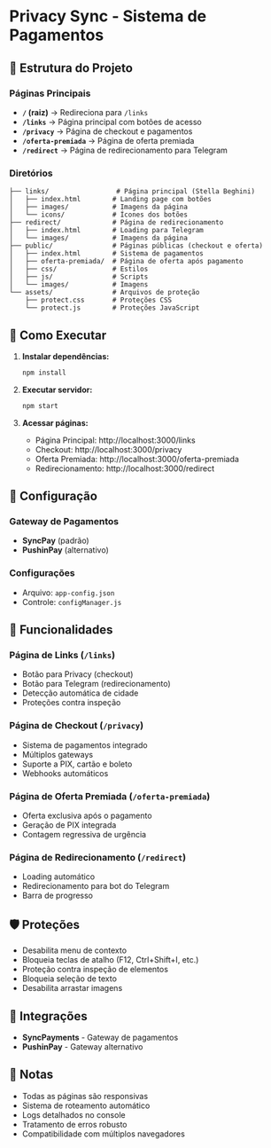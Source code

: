 # Privacy Sync - Sistema de Pagamentos

## 📁 Estrutura do Projeto

### Páginas Principais

- **`/` (raiz)** → Redireciona para `/links`
- **`/links`** → Página principal com botões de acesso
- **`/privacy`** → Página de checkout e pagamentos
- **`/oferta-premiada`** → Página de oferta premiada
- **`/redirect`** → Página de redirecionamento para Telegram

### Diretórios

```
├── links/                 # Página principal (Stella Beghini)
│   ├── index.html        # Landing page com botões
│   ├── images/           # Imagens da página
│   └── icons/            # Ícones dos botões
├── redirect/             # Página de redirecionamento
│   ├── index.html        # Loading para Telegram
│   └── images/           # Imagens da página
├── public/               # Páginas públicas (checkout e oferta)
│   ├── index.html        # Sistema de pagamentos
│   ├── oferta-premiada/  # Página de oferta após pagamento
│   ├── css/              # Estilos
│   ├── js/               # Scripts
│   └── images/           # Imagens
└── assets/               # Arquivos de proteção
    ├── protect.css       # Proteções CSS
    └── protect.js        # Proteções JavaScript
```

## 🚀 Como Executar

1. **Instalar dependências:**
   ```bash
   npm install
   ```

2. **Executar servidor:**
   ```bash
   npm start
   ```

3. **Acessar páginas:**
   - Página Principal: http://localhost:3000/links
   - Checkout: http://localhost:3000/privacy
   - Oferta Premiada: http://localhost:3000/oferta-premiada
   - Redirecionamento: http://localhost:3000/redirect

## 🔧 Configuração

### Gateway de Pagamentos
- **SyncPay** (padrão)
- **PushinPay** (alternativo)

### Configurações
- Arquivo: `app-config.json`
- Controle: `configManager.js`

## 📱 Funcionalidades

### Página de Links (`/links`)
- Botão para Privacy (checkout)
- Botão para Telegram (redirecionamento)
- Detecção automática de cidade
- Proteções contra inspeção

### Página de Checkout (`/privacy`)
- Sistema de pagamentos integrado
- Múltiplos gateways
- Suporte a PIX, cartão e boleto
- Webhooks automáticos

### Página de Oferta Premiada (`/oferta-premiada`)
- Oferta exclusiva após o pagamento
- Geração de PIX integrada
- Contagem regressiva de urgência

### Página de Redirecionamento (`/redirect`)
- Loading automático
- Redirecionamento para bot do Telegram
- Barra de progresso

## 🛡️ Proteções

- Desabilita menu de contexto
- Bloqueia teclas de atalho (F12, Ctrl+Shift+I, etc.)
- Proteção contra inspeção de elementos
- Bloqueia seleção de texto
- Desabilita arrastar imagens

## 🔗 Integrações

- **SyncPayments** - Gateway de pagamentos
- **PushinPay** - Gateway alternativo

## 📝 Notas

- Todas as páginas são responsivas
- Sistema de roteamento automático
- Logs detalhados no console
- Tratamento de erros robusto
- Compatibilidade com múltiplos navegadores
